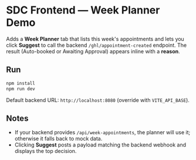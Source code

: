 # SDC Frontend — Week Planner Demo
Adds a **Week Planner** tab that lists this week's appointments and lets you click **Suggest** to call the backend `/ghl/appointment-created` endpoint. 
The result (Auto-booked or Awaiting Approval) appears inline with a **reason**.

## Run
```bash
npm install
npm run dev
```
Default backend URL: `http://localhost:8080` (override with `VITE_API_BASE`).

## Notes
- If your backend provides `/api/week-appointments`, the planner will use it; otherwise it falls back to mock data.
- Clicking **Suggest** posts a payload matching the backend webhook and displays the top decision.
